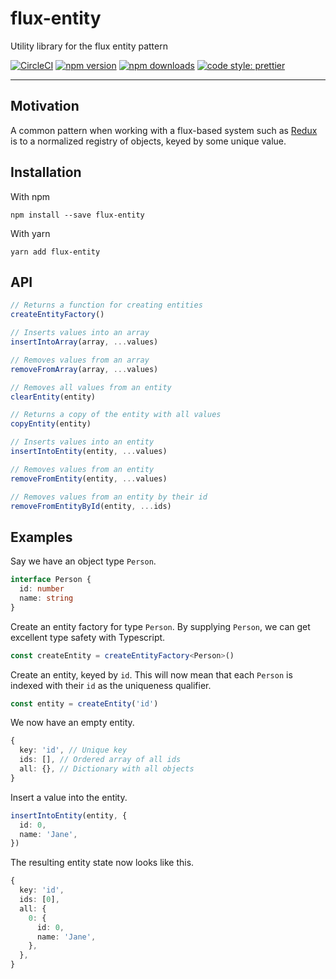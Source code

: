 # flux-entity

Utility library for the flux entity pattern

[![CircleCI](https://img.shields.io/circleci/build/github/Glinkis/flux-entity?style=flat-square)](https://circleci.com/gh/Glinkis/flux-entity)
[![npm version](https://img.shields.io/npm/v/flux-entity.svg?style=flat-square)](https://www.npmjs.com/package/flux-entity)
[![npm downloads](https://img.shields.io/npm/dw/flux-entity.svg?style=flat-square)](https://www.npmjs.com/package/flux-entity)
[![code style: prettier](https://img.shields.io/badge/code_style-prettier-ff69b4.svg?style=flat-square)](https://github.com/prettier/prettier)

---

## Motivation

A common pattern when working with a flux-based system such as [Redux](https://redux.js.org) is to a normalized registry of objects, keyed by some unique value.

## Installation

With npm

```shell
npm install --save flux-entity
```

With yarn

```shell
yarn add flux-entity
```

## API

```typescript
// Returns a function for creating entities
createEntityFactory()

// Inserts values into an array
insertIntoArray(array, ...values)

// Removes values from an array
removeFromArray(array, ...values)

// Removes all values from an entity
clearEntity(entity)

// Returns a copy of the entity with all values
copyEntity(entity)

// Inserts values into an entity
insertIntoEntity(entity, ...values)

// Removes values from an entity
removeFromEntity(entity, ...values)

// Removes values from an entity by their id
removeFromEntityById(entity, ...ids)
```

## Examples

Say we have an object type `Person`.

```typescript
interface Person {
  id: number
  name: string
}
```

Create an entity factory for type `Person`. By supplying `Person`, we can get excellent type safety with Typescript.

```typescript
const createEntity = createEntityFactory<Person>()
```

Create an entity, keyed by `id`. This will now mean that each `Person` is indexed with their `id` as the uniqueness qualifier.

```typescript
const entity = createEntity('id')
```

We now have an empty entity.

```typescript
{
  key: 'id', // Unique key
  ids: [], // Ordered array of all ids
  all: {}, // Dictionary with all objects
}
```

Insert a value into the entity.

```typescript
insertIntoEntity(entity, {
  id: 0,
  name: 'Jane',
})
```

The resulting entity state now looks like this.

```typescript
{
  key: 'id',
  ids: [0],
  all: {
    0: {
      id: 0,
      name: 'Jane',
    },
  },
}
```
